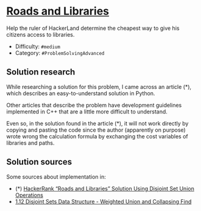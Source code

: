 # [Roads and Libraries](https://www.hackerrank.com/challenges/torque-and-development)

Help the ruler of HackerLand determine the cheapest way to
give his citizens access to libraries.

- Difficulty:  `#medium`
- Category: `#ProblemSolvingAdvanced`

## Solution research

While researching a solution for this problem, I came across an article (*),
which describes an easy-to-understand solution in Python.

Other articles that describe the problem have development guidelines
implemented in C++ that are a little more difficult to understand.

Even so, in the solution found in the article (*), it will not work directly by
copying and pasting the code since the author (apparently on purpose) wrote
wrong the calculation formula by exchanging the cost variables of libraries and paths.

## Solution sources

Some sources about implementation in:

- (*) [HackerRank “Roads and Libraries” Solution Using Disjoint Set Union Operations](https://medium.com/@gunnarbachelor/hackerrank-roads-and-libraries-solution-using-disjoint-set-union-operations-842f35d55fc9)
- [1.12 Disjoint Sets Data Structure - Weighted Union and Collapsing Find
](https://www.youtube.com/watch?v=wU6udHRIkcc)
